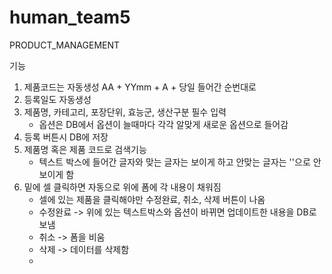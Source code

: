 # human_team5
PRODUCT_MANAGEMENT

기능
1. 제품코드는 자동생성 AA + YYmm + A + 당일 들어간 순번대로
2. 등록일도 자동생성
3. 제품명, 카테고리, 포장단위, 효능군, 생산구분 필수 입력
   - 옵션은 DB에서 옵션이 늘때마다 각각 알맞게 새로운 옵션으로 들어감
4. 등록 버튼시 DB에 저장
5. 제품명 혹은 제품 코드로 검색기능
   - 텍스트 박스에 들어간 글자와 맞는 글자는 보이게 하고 안맞는 글자는 ''으로 안보이게 함
6. 밑에 셀 클릭하면 자동으로 위에 폼에 각 내용이 채워짐
   - 셀에 있는 제품을 클릭해야만 수정완료, 취소, 삭제 버튼이 나옴
   - 수정완료 -> 위에 있는 텍스트박스와 옵션이 바뀌면 업데이트한 내용을 DB로 보냄
   - 취소 -> 폼을 비움
   - 삭제 -> 데이터를 삭제함
   - 
